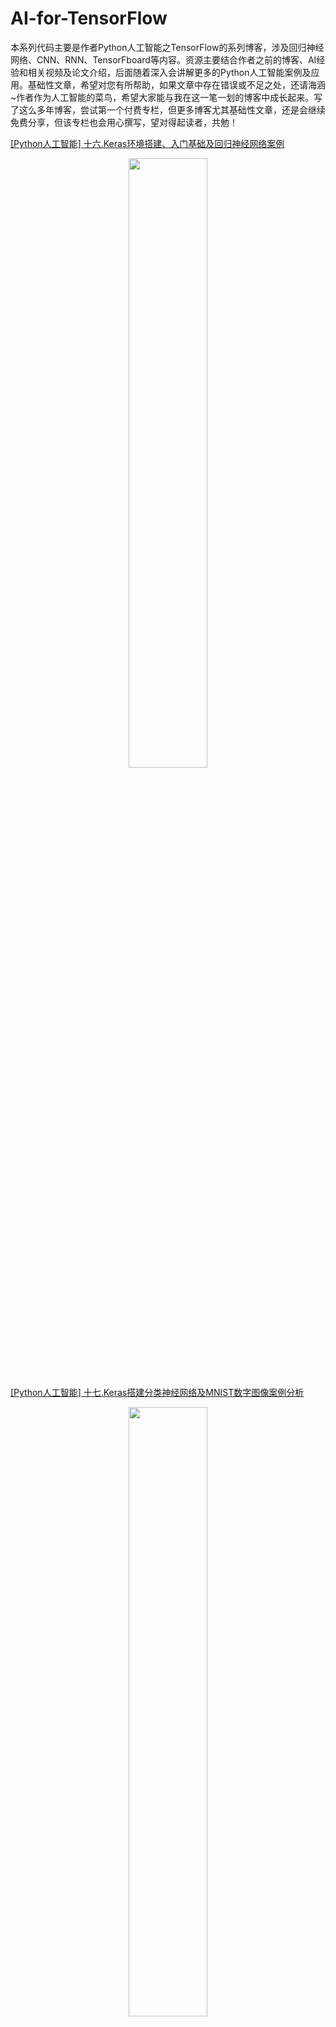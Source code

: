 # AI-for-TensorFlow
本系列代码主要是作者Python人工智能之TensorFlow的系列博客，涉及回归神经网络、CNN、RNN、TensorFboard等内容。资源主要结合作者之前的博客、AI经验和相关视频及论文介绍，后面随着深入会讲解更多的Python人工智能案例及应用。基础性文章，希望对您有所帮助，如果文章中存在错误或不足之处，还请海涵~作者作为人工智能的菜鸟，希望大家能与我在这一笔一划的博客中成长起来。写了这么多年博客，尝试第一个付费专栏，但更多博客尤其基础性文章，还是会继续免费分享，但该专栏也会用心撰写，望对得起读者，共勉！


[[Python人工智能] 十六.Keras环境搭建、入门基础及回归神经网络案例](https://blog.csdn.net/Eastmount/article/details/104313140) <br />

<div align="center">
  <img src="https://img-blog.csdnimg.cn/20200214185846657.png" height="50%" width="50%" />
</div>

[[Python人工智能] 十七.Keras搭建分类神经网络及MNIST数字图像案例分析](https://blog.csdn.net/Eastmount/article/details/104366166) <br />

<div align="center">
  <img src="https://img-blog.csdnimg.cn/20200218175441666.png" height="50%" width="50%" />
</div>

原文查阅：
- [[Python人工智能] 一.TensorFlow2.0环境搭建及神经网络入门](https://blog.csdn.net/Eastmount/article/details/103282042) <br />
- [[Python人工智能] 二.TensorFlow基础及一元直线预测案例](https://blog.csdn.net/Eastmount/article/details/103322331) <br />
- [[Python人工智能] 三.TensorFlow基础之Session、变量、传入值和激励函数](https://blog.csdn.net/Eastmount/article/details/103336214) <br />
- [[Python人工智能] 四.TensorFlow创建回归神经网络及Optimizer优化器](https://blog.csdn.net/Eastmount/article/details/103410289) <br />
- [[Python人工智能] 五.Tensorboard可视化基本用法及绘制整个神经网络](https://blog.csdn.net/Eastmount/article/details/103569858) <br />
- [[Python人工智能] 六.TensorFlow实现分类学习及MNIST手写体识别案例](https://blog.csdn.net/Eastmount/article/details/103586271) <br />
- [[Python人工智能] 七.什么是过拟合及dropout解决神经网络中的过拟合问题](https://blog.csdn.net/Eastmount/article/details/103595096) <br />
- [[Python人工智能] 八.卷积神经网络CNN原理详解及TensorFlow编写CNN](https://blog.csdn.net/Eastmount/article/details/103620235)
- [[Python人工智能] 九.gensim词向量Word2Vec安装及《庆余年》中文短文本相似度计算](https://blog.csdn.net/Eastmount/article/details/103647573)
- [[Python人工智能] 十.Tensorflow+Opencv实现CNN自定义图像分类案例及与机器学习KNN图像分类算法对比](https://blog.csdn.net/Eastmount/article/details/103757386)
- [[Python人工智能] 十一.Tensorflow如何保存神经网络参数](https://blog.csdn.net/Eastmount/article/details/103810291)
- [[Python人工智能] 十二.循环神经网络RNN和LSTM原理详解及TensorFlow编写RNN分类案例](https://blog.csdn.net/Eastmount/article/details/103811752)
- [[Python人工智能] 十三.如何评价神经网络、loss曲线图绘制、图像分类案例的F值计算](https://blog.csdn.net/Eastmount/article/details/103847406)
- [[Python人工智能] 十四.循环神经网络LSTM RNN回归案例之sin曲线预测](https://blog.csdn.net/Eastmount/article/details/103914851)
- [[Python人工智能] 十五.无监督学习Autoencoder原理及聚类可视化案例详解](https://blog.csdn.net/Eastmount/article/details/103990297)
- [[Python人工智能] 十六.Keras环境搭建、入门基础及回归神经网络案例](https://blog.csdn.net/Eastmount/article/details/104313140)
- [[Python人工智能] 十七.Keras搭建分类神经网络及MNIST数字图像案例分析](https://blog.csdn.net/Eastmount/article/details/104366166)
- [[Python人工智能] 十八.Keras搭建卷积神经网络及CNN原理详解](https://blog.csdn.net/Eastmount/article/details/104399015)
- [[Python人工智能] 十九.Keras搭建循环神经网络分类案例及RNN原理详解](https://blog.csdn.net/Eastmount/article/details/104458677)
- [[Python人工智能] 二十.基于Keras+RNN的文本分类vs基于传统机器学习的文本分类](https://blog.csdn.net/Eastmount/article/details/105165164)
- [[Python人工智能] 二十一.Word2Vec+CNN中文文本分类详解及与机器学习（RF\DTC\SVM\KNN\NB\LR）分类对比](https://blog.csdn.net/Eastmount/article/details/107004660)
- [[Python人工智能] 二十二.基于大连理工情感词典的情感分析和情绪计算](https://blog.csdn.net/Eastmount/article/details/107877713)
- [[Python人工智能] 二十三.基于机器学习和TFIDF的情感分类（含详细的NLP数据清洗）](https://blog.csdn.net/Eastmount/article/details/107906799)
- [[Python人工智能] 二十四.易学智能GPU搭建Keras环境实现LSTM恶意URL请求分类](https://blog.csdn.net/Eastmount/article/details/109697350)
- [[Python人工智能] 二十六.基于BiLSTM-CRF的医学命名实体识别研究（上）数据预处理](https://blog.csdn.net/eastmount/article/details/111526240) 



同时推荐前面作者另外五个Python系列文章。从2014年开始，作者主要写了三个Python系列文章，分别是基础知识、网络爬虫和数据分析。2018年陆续增加了Python图像识别和Python人工智能专栏。


- Python基础知识系列：[Python基础知识学习与提升](https://blog.csdn.net/eastmount/category_2547623.html)
- Python网络爬虫系列：[Python爬虫之Selenium+BeautifulSoup+Requests](https://blog.csdn.net/eastmount/category_9264385.html)
- Python数据分析系列：[知识图谱、web数据挖掘及NLP](https://blog.csdn.net/eastmount/category_9265165.html)
- Python图像识别系列：[Python图像处理及图像识别](https://blog.csdn.net/eastmount/category_9278090.html)
- Python人工智能系列：[Python人工智能及知识图谱实战](https://blog.csdn.net/eastmount/category_9292178.html)


<div align="center">
  <img src="https://img-blog.csdnimg.cn/2019112810131675.png" height="50%" width="50%" />
</div>


---

By：Eastmount 2021-01-07 更新




